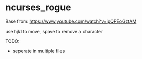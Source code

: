 # ncurses_rogue
Base from: https://www.youtube.com/watch?v=ipQPEoGztAM

use hjkl to move, spave to remove a character

TODO:
- seperate in multiple files
